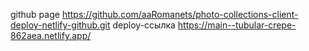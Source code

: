 github page https://github.com/aaRomanets/photo-collections-client-deploy-netlify-github.git
deploy-ссылка https://main--tubular-crepe-862aea.netlify.app/